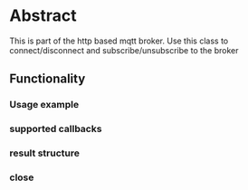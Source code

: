 # Abstract

This is part of the http based mqtt broker. Use this class to connect/disconnect and subscribe/unsubscribe to the broker

## Functionality

### Usage example

### supported callbacks

### result structure

### close

